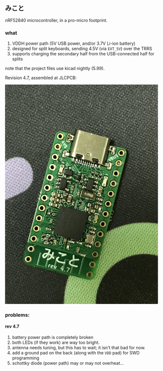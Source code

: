 ## みこと

nRF52840 microcontroller, in a pro-micro footprint.

### what

1. VDDH power path (5V USB power, and/or 3.7V Li-ion battery)
2. designed for split keyboards, sending 4.5V (via `EXT_5V`) over the TRRS
3. supports charging the secondary half from the USB-connected half for splits

note that the project files use kicad nightly (5.99).

Revision 4.7, assembled at JLCPCB:

![rev-4.7](misc/rev-4.7.png)


### problems:

#### rev 4.7
1. battery power path is completely broken
2. both LEDs (if they work) are way too bright.
3. antenna needs tuning, but this has to wait; it isn't that bad for now.
4. add a ground pad on the back (along with the `VDD` pad) for SWD programming
5. schottky diode (power path) may or may not overheat...
